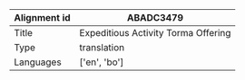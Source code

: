 |Alignment id | ABADC3479
| --- | --- 
|Title | Expeditious Activity Torma Offering 
|Type | translation
|Languages | ['en', 'bo']